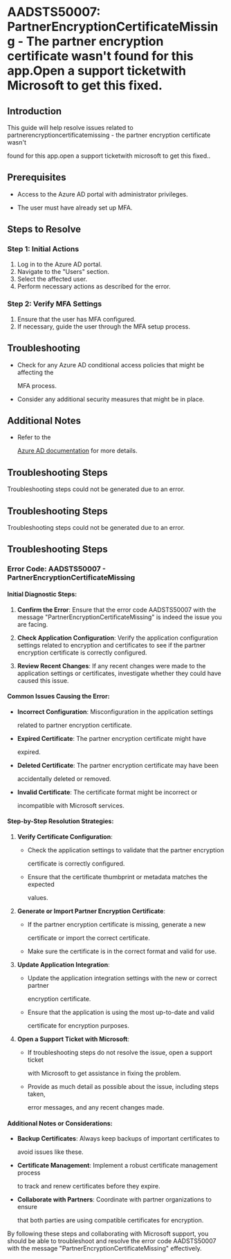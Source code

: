 # AADSTS50007: PartnerEncryptionCertificateMissing - The partner encryption certificate wasn't found for this app.Open a support ticketwith Microsoft to get this fixed.


## Introduction

This guide will help resolve issues related to
partnerencryptioncertificatemissing - the partner encryption certificate wasn't

found for this app.open a support ticketwith microsoft to get this fixed..


## Prerequisites


* Access to the Azure AD portal with administrator privileges.

* The user must have already set up MFA.


## Steps to Resolve


### Step 1: Initial Actions

1. Log in to the Azure AD portal.
2. Navigate to the "Users" section.
3. Select the affected user.
4. Perform necessary actions as described for the error.


### Step 2: Verify MFA Settings

1. Ensure that the user has MFA configured.
2. If necessary, guide the user through the MFA setup process.


## Troubleshooting


* Check for any Azure AD conditional access policies that might be affecting the

  MFA process.

* Consider any additional security measures that might be in place.


## Additional Notes


* Refer to the

  [Azure AD 
documentation](https://learn.microsoft.com/en-us/azure/active-directory/)
  for more details.


## Troubleshooting Steps

Troubleshooting steps could not be generated due to an error.


## Troubleshooting Steps

Troubleshooting steps could not be generated due to an error.


## Troubleshooting Steps


### Error Code: AADSTS50007 - PartnerEncryptionCertificateMissing


#### Initial Diagnostic Steps:

1. **Confirm the Error**: Ensure that the error code AADSTS50007 with the
   message "PartnerEncryptionCertificateMissing" is indeed the issue you are
   facing.

2. **Check Application Configuration**: Verify the application configuration
   settings related to encryption and certificates to see if the partner
   encryption certificate is correctly configured.

3. **Review Recent Changes**: If any recent changes were made to the application
   settings or certificates, investigate whether they could have caused this
   issue.


#### Common Issues Causing the Error:


* **Incorrect Configuration**: Misconfiguration in the application settings

  related to partner encryption certificate.

* **Expired Certificate**: The partner encryption certificate might have

  expired.

* **Deleted Certificate**: The partner encryption certificate may have been

  accidentally deleted or removed.

* **Invalid Certificate**: The certificate format might be incorrect or

  incompatible with Microsoft services.


#### Step-by-Step Resolution Strategies:

1. **Verify Certificate Configuration**:

   * Check the application settings to validate that the partner encryption

     certificate is correctly configured.
   * Ensure that the certificate thumbprint or metadata matches the expected

     values.

2. **Generate or Import Partner Encryption Certificate**:

   * If the partner encryption certificate is missing, generate a new

     certificate or import the correct certificate.
   * Make sure the certificate is in the correct format and valid for use.

3. **Update Application Integration**:

   * Update the application integration settings with the new or correct partner

     encryption certificate.
   * Ensure that the application is using the most up-to-date and valid

     certificate for encryption purposes.

4. **Open a Support Ticket with Microsoft**:
   * If troubleshooting steps do not resolve the issue, open a support ticket

     with Microsoft to get assistance in fixing the problem.
   * Provide as much detail as possible about the issue, including steps taken,

     error messages, and any recent changes made.


#### Additional Notes or Considerations:


* **Backup Certificates**: Always keep backups of important certificates to

  avoid issues like these.

* **Certificate Management**: Implement a robust certificate management process

  to track and renew certificates before they expire.

* **Collaborate with Partners**: Coordinate with partner organizations to ensure

  that both parties are using compatible certificates for encryption.

By following these steps and collaborating with Microsoft support, you should be
able to troubleshoot and resolve the error code AADSTS50007 with the message
"PartnerEncryptionCertificateMissing" effectively.